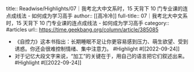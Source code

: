 title:: Readwise/Highlights/07｜我考北大中文系时，15 天背下 10 门专业课的连点成线法 - 如何成为学习高手
author:: [[高冷冷]]
full-title:: 07｜我考北大中文系时，15 天背下 10 门专业课的连点成线法 - 如何成为学习高手
category:: #articles
url:: https://time.geekbang.org/column/article/385085
- 《自控力》这本书指出：长期睡眠不足让你更容易感到压力、萌生欲望、受到诱惑。你还会很难控制情绪、集中注意力。 #Highlight #[[2022-09-24]]
- 对于记忆大段文字来说，“加工”的关键在于，用自己的语言把它们叙述出来。 #Highlight #[[2022-09-24]]